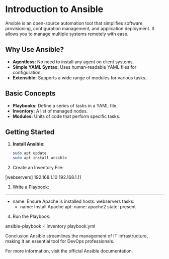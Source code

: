 # Introduction to Ansible

Ansible is an open-source automation tool that simplifies software provisioning, configuration management, and application deployment. It allows you to manage multiple systems remotely with ease.

## Why Use Ansible?

- **Agentless:** No need to install any agent on client systems.
- **Simple YAML Syntax:** Uses human-readable YAML files for configuration.
- **Extensible:** Supports a wide range of modules for various tasks.

## Basic Concepts

- **Playbooks:** Define a series of tasks in a YAML file.
- **Inventory:** A list of managed nodes.
- **Modules:** Units of code that perform specific tasks.

## Getting Started

1. **Install Ansible:**
   ```bash
   sudo apt update
   sudo apt install ansible

2. Create an Inventory File:

[webservers]
192.168.1.10
192.168.1.11

3. Write a Playbook:

---
- name: Ensure Apache is installed
  hosts: webservers
  tasks:
    - name: Install Apache
      apt:
        name: apache2
        state: present
4. Run the Playbook:

ansible-playbook -i inventory playbook.yml

Conclusion
Ansible streamlines the management of IT infrastructure, making it an essential tool for DevOps professionals.

For more information, visit the official Ansible documentation.

 
 
 

 
 
 
 
 
